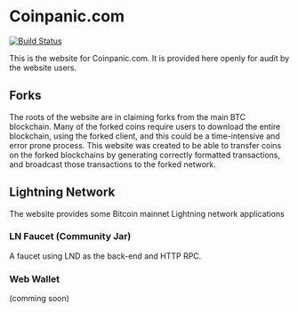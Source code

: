# Coinpanic.com

[![Build Status](https://horndev.visualstudio.com/_apis/public/build/definitions/42b52b2d-471f-47d9-ab4b-d0338f2c8036/1/badge)](https://horndev.visualstudio.com/Coinpanic/_build/index?definitionId=1)

This is the website for Coinpanic.com.  It is provided here openly for audit by the website users.

## Forks

The roots of the website are in claiming forks from the main BTC blockchain.  Many of the forked coins require users to download the entire blockchain, using the forked client, and this could be a time-intensive and error prone process.  This website was created to be able to transfer coins on the forked blockchains by generating correctly formatted transactions, and broadcast those transactions to the forked network.

## Lightning Network

The website provides some Bitcoin mainnet Lightning network applications

### LN Faucet (Community Jar)

A faucet using LND as the back-end and HTTP RPC.

### Web Wallet

(comming soon)
